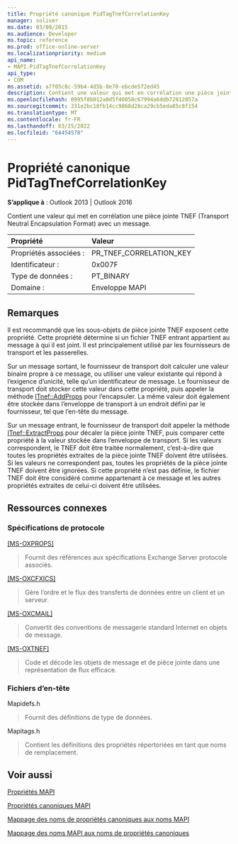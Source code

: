 ```yaml
---
title: Propriété canonique PidTagTnefCorrelationKey
manager: soliver
ms.date: 03/09/2015
ms.audience: Developer
ms.topic: reference
ms.prod: office-online-server
ms.localizationpriority: medium
api_name:
- MAPI.PidTagTnefCorrelationKey
api_type:
- COM
ms.assetid: a7f05c8c-59b4-4d5b-8e70-ebcde5f2ed45
description: Contient une valeur qui met en corrélation une pièce jointe TNEF (Transport Neutral Encapsulation Format) avec un message.
ms.openlocfilehash: 0995f8b012a0d5f40858c67994a6ddb72812857a
ms.sourcegitcommit: 331e2bc18fb14cc9868d28ca29cb5eda85c8f154
ms.translationtype: MT
ms.contentlocale: fr-FR
ms.lasthandoff: 03/25/2022
ms.locfileid: "64454578"
---
```

# <a name="pidtagtnefcorrelationkey-canonical-property"></a>Propriété canonique PidTagTnefCorrelationKey

  
  
**S’applique à** : Outlook 2013 | Outlook 2016 
  
Contient une valeur qui met en corrélation une pièce jointe TNEF (Transport Neutral Encapsulation Format) avec un message.
  
|Propriété |Valeur |
|:-----|:-----|
|Propriétés associées :  <br/> |PR_TNEF_CORRELATION_KEY  <br/> |
|Identificateur :  <br/> |0x007F  <br/> |
|Type de données :  <br/> |PT_BINARY  <br/> |
|Domaine :  <br/> |Enveloppe MAPI  <br/> |
   
## <a name="remarks"></a>Remarques

Il est recommandé que les sous-objets de pièce jointe TNEF exposent cette propriété. Cette propriété détermine si un fichier TNEF entrant appartient au message à qui il est joint. Il est principalement utilisé par les fournisseurs de transport et les passerelles.
  
Sur un message sortant, le fournisseur de transport doit calculer une valeur binaire propre à ce message, ou utiliser une valeur existante qui répond à l’exigence d’unicité, telle qu’un identificateur de message. Le fournisseur de transport doit stocker cette valeur dans cette propriété, puis appeler la méthode [ITnef::AddProps](itnef-addprops.md) pour l’encapsuler. La même valeur doit également être stockée dans l’enveloppe de transport à un endroit défini par le fournisseur, tel que l’en-tête du message. 
  
Sur un message entrant, le fournisseur de transport doit appeler la méthode [ITnef::ExtractProps](itnef-extractprops.md) pour décaler la pièce jointe TNEF, puis comparer cette propriété à la valeur stockée dans l’enveloppe de transport. Si les valeurs correspondent, le TNEF doit être traitée normalement, c’est-à-dire que toutes les propriétés extraites de la pièce jointe TNEF doivent être utilisées. Si les valeurs ne correspondent pas, toutes les propriétés de la pièce jointe TNEF doivent être ignorées. Si cette propriété n’est pas définie, le fichier TNEF doit être considéré comme appartenant à ce message et les autres propriétés extraites de celui-ci doivent être utilisées. 
  
## <a name="related-resources"></a>Ressources connexes

### <a name="protocol-specifications"></a>Spécifications de protocole

[[MS-OXPROPS]](https://msdn.microsoft.com/library/f6ab1613-aefe-447d-a49c-18217230b148%28Office.15%29.aspx)
  
> Fournit des références aux spécifications Exchange Server protocole associés.
    
[[MS-OXCFXICS]](https://msdn.microsoft.com/library/b9752f3d-d50d-44b8-9e6b-608a117c8532%28Office.15%29.aspx)
  
> Gère l’ordre et le flux des transferts de données entre un client et un serveur.
    
[[MS-OXCMAIL]](https://msdn.microsoft.com/library/b60d48db-183f-4bf5-a908-f584e62cb2d4%28Office.15%29.aspx)
  
> Convertit des conventions de messagerie standard Internet en objets de message.
    
[[MS-OXTNEF]](https://msdn.microsoft.com/library/1f0544d7-30b7-4194-b58f-adc82f3763bb%28Office.15%29.aspx)
  
> Code et décode les objets de message et de pièce jointe dans une représentation de flux efficace.
    
### <a name="header-files"></a>Fichiers d’en-tête

Mapidefs.h
  
> Fournit des définitions de type de données.
    
Mapitags.h
  
> Contient les définitions des propriétés répertoriées en tant que noms de remplacement.
    
## <a name="see-also"></a>Voir aussi



[Propriétés MAPI](mapi-properties.md)
  
[Propriétés canoniques MAPI](mapi-canonical-properties.md)
  
[Mappage des noms de propriétés canoniques aux noms MAPI](mapping-canonical-property-names-to-mapi-names.md)
  
[Mappage des noms MAPI aux noms de propriétés canoniques](mapping-mapi-names-to-canonical-property-names.md)

